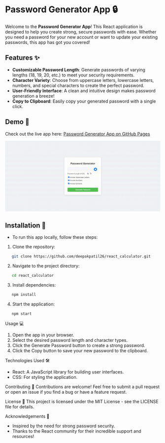 # Password Generator App 🔒

Welcome to the **Password Generator App**! This React application is designed to help you create strong, secure passwords with ease. Whether you need a password for your new account or want to update your existing passwords, this app has got you covered!

## Features ✨

- **Customizable Password Length**: Generate passwords of varying lengths (18, 19, 20, etc.) to meet your security requirements.
- **Character Variety**: Choose from uppercase letters, lowercase letters, numbers, and special characters to create the perfect password.
- **User-Friendly Interface**: A clean and intuitive design makes password generation a breeze!
- **Copy to Clipboard**: Easily copy your generated password with a single click.

## Demo 🎥

Check out the live app here: [Password Generator App on GitHub Pages](https://deepakpatil26.github.io/react_calculator)

![Password Generator Demo](src/assets/password_generator.gif)

## Installation 🚀

- To run this app locally, follow these steps:

1. Clone the repository:

```bash
   git clone https://github.com/deepakpatil26/react_calculator.git
```

2. Navigate to the project directory:

```bash
   cd react_calculator
```

3. Install dependencies:

```bash
   npm install
```

4. Start the application:

```bash
   npm start
```

Usage 💻

1. Open the app in your browser.
2. Select the desired password length and character types.
3. Click the Generate Password button to create a strong password.
4. Click the Copy button to save your new password to the clipboard.

Technologies Used 🛠️

- React: A JavaScript library for building user interfaces.
- CSS: For styling the application.

Contributing 🤝
Contributions are welcome! Feel free to submit a pull request or open an issue if you find a bug or have a feature request.

License 📄
This project is licensed under the MIT License - see the LICENSE file for details.

Acknowledgements 🙏

- Inspired by the need for strong password security.
- Thanks to the React community for their incredible support and resources!
